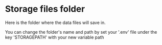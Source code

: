 # Storage files folder

Here is the folder where the data files will save in.

You can change the folder's name and path by set your '.env' file under the key 'STORAGEPATH' with your new variable path  

